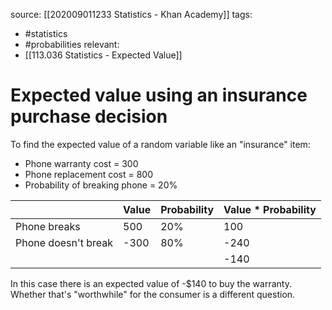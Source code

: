 source: [[202009011233 Statistics - Khan Academy]]
tags:
- #statistics 
- #probabilities 
relevant:
- [[113.036 Statistics - Expected Value]]

# Expected value using an insurance purchase decision

To find the expected value of a random variable like an "insurance" item:

- Phone warranty cost = 300
- Phone replacement cost = 800
- Probability of breaking phone = 20%

|                                          | Value | Probability | Value * Probability |
| ---                               | ---      | ---               | ---                           |
| Phone breaks             | 500     | 20%            | 100                          |
| Phone doesn't break | -300    | 80%            | -240                        |
|                                     |             |                     | -140                       |

In this case there is an expected value of -$140 to buy the warranty. Whether that's "worthwhile" for the consumer is a different question.
